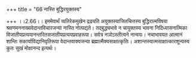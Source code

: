 +++
title = "66 नास्ति बुद्धिरयुक्तस्य"

+++
।।2.66।। इममेवार्थं व्यतिरेकमुखेन द्रढयति अयुक्तस्याजितचित्तस्य
बुद्धिरात्मविषया श्रवणमननाख्यवेदान्तविचारजन्या नास्ति नोत्पद्यते।
तद्बुद्ध्यभावे न चायुक्तस्य भावना निदिध्यासनात्मिका
विजातीयप्रत्ययानन्तरितसजातीयप्रत्ययप्रवाहरूपा। सर्वत्र नञोऽस्तीत्यने
नान्वयः। नचाभावयत आत्मानं शान्तिः सकार्याविद्यानिवृतिरूपा
वेदान्तवाक्यजन्या ब्रह्मात्मैक्यसाक्षात्कृतिः।
अशान्तस्यात्मसाक्षात्कारशून्यस्य कुतः सुखं मोक्षानन्द इत्यर्थः।  
